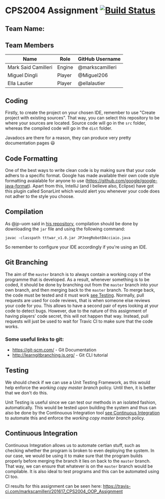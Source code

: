 # CPS2004 Assignment [![Build Status](https://travis-ci.com/markscamilleri/201617_CPS2004_OOP_Assignment.svg?token=npXrSaqtXLCYdQdEQHQQ&branch=master)](https://travis-ci.com/markscamilleri/201617_CPS2004_OOP_Assignment)
## Team Name: <To Be Determined>

## Team Members
Name                | Role    | GitHub Username
--------------------|---------|----------------
Mark Said Camilleri | Engine  | @markscamilleri
Miguel Dingli       | Player  | @Miguel206
Ella Lautier        | Player  | @ellalautier

## Coding
Firstly, to create the project on your chosen IDE, remember to use "Create project with existing sources". That way, you can select this repository to be where your sources are located. Source code will go in the `src` folder, whereas the compiled code will go in the `dist` folder.

Javadocs are there for a reason, they can produce very pretty documentation pages :smiley:

## Code Formatting
One of the best ways to write clean code is by making sure that your code adhers to a specific format. Google has made available their own code style formatting avaialable for anyone to use (https://github.com/google/google-java-format). Apart from this, IntelliJ (and I believe also, Eclipse) have got this plugin called SonarLint which would alert you whenever your code does not adher to the style you choose. 

## Compilation
As @jp-uom said in [his repository](https://github.com/jp-uom/201617_CPS2004_OOP_Assignment), compilation should be done by downloading the `jar` file and using the following command:

    javac -classpath tttwar_v1.0.jar JPJeegRobotDAcciaio.java

So remember to configure your IDE accordingly if you're using an IDE.

## Git Branching
The aim of the `master` branch is to always contain a working copy of the programme that is developed. As a result, whenever something is to be coded, it should be done by branching out from the `master` branch into your own branch, and then merging back to the `master` branch. To merge back, the code must be tested and it must work [see Testing](#Testing). Normally, pull requests are used for code reviews, that is when someone else reviews your code for you. This allows to have a second pair of eyes looking at your code to detect bugs. However, due to the nature of this assignment of having players' code secret, this will not happen that way. Instead, pull requests will just be used to wait for Travic CI to make sure that the code works.

### Some useful links to git:
- https://git-scm.com/ - Git Documentation
- http://learngitbranching.js.org/ - Git CLI tutorial

## Testing
We should check if we can use a Unit Testing Framework, as this would help enforce the *working copy master branch* policy. Until then, it is better that we don't do this.

Unit Testing is useful since we can test our methods in an isolated fashion, automatically. This would be tested upon building the system and thus can also be done by the Continouous Integration tool [see Continuous Integration](#Continuous-Integration) to automate this and enforce the *working copy master branch* policy.

## Continuous Integration 
Continuous Integration allows us to automate certian stuff, such as checking whether the program is broken to even deploying the system. In our case, we would be using it to make sure that the program builds properly before merging the branch it lies on back to the `master` branch. That way, we can ensure that whatever is on the `master` branch would be compilable. It is also ideal to test programs and this can be automated using CI too.

CI results for this assignment can be seen here: https://travis-ci.com/markscamilleri/201617_CPS2004_OOP_Assignment
